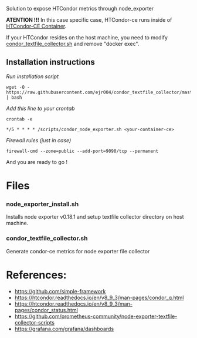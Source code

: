 Solution to expose HTCondor metrics through node_exporter

**ATENTION !!!**
In this case specific case, HTCondor-ce runs inside of [HTCondor-CE Container](https://github.com/simple-framework/simple_htcondor_ce).

If your HTCondor resides on the host machine, you need to modify [condor_textfile_collector.sh](./condor_node_exporter.sh) and remove "docker exec".

## Installation instructions

*Run installation script*
```
wget -O - https://raw.githubusercontent.com/ejr004/condor_textfile_collector/master/node_exporter_install.sh | bash
```


*Add this line to your crontab*
```
crontab -e

*/5 * * * * /scripts/condor_node_exporter.sh <your-container-ce>
```


*Firewall rules (just in case)*
```
firewall-cmd --zone=public --add-port=9090/tcp --permanent
```
And you are ready to go !


# Files

### node_exporter_install.sh
Installs node exporter v0.18.1 and setup textfile collector directory on host machine.

### condor_textfile_collector.sh
Generate condor-ce metrics for node exporter file collector




# References:
 - https://github.com/simple-framework
 - https://htcondor.readthedocs.io/en/v8_9_3/man-pages/condor_q.html
 - https://htcondor.readthedocs.io/en/v8_9_3/man-pages/condor_status.html
 - https://github.com/prometheus-community/node-exporter-textfile-collector-scripts
 - https://grafana.com/grafana/dashboards